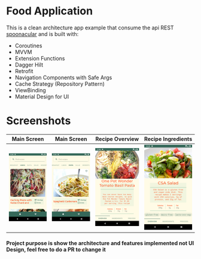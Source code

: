 # Food Application
This is a clean architecture app example that consume the api REST [spoonacular](https://spoonacular.com/food-api) and is built with:

 - Coroutines
 - MVVM
 - Extension Functions
 - Dagger Hilt
 - Retrofit
 - Navigation Components with Safe Args
 - Cache Strategy (Repository Pattern)
 - ViewBinding
 - Material Design for UI
 
# Screenshots
| Main Screen | Main Screen |  Recipe Overview | Recipe Ingredients
|:-:|:-:|:-:|:-:|
| ![Main](screenshots/Main.png?raw=true) | ![Main](screenshots/main2.png?raw=true) | ![Recipe Detail](screenshots/detail.png?raw=true) | ![Recipe Detail](screenshots/detailRecipe.png?raw=true) 

#### Project purpose is show the architecture and features implemented not UI Design, feel free to do a PR to change it
